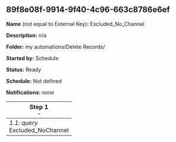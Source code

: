 ## 89f8e08f-9914-9f40-4c96-663c8786e6ef

**Name** (not equal to External Key)**:** Excluded_No_Channel

**Description:** n/a

**Folder:** my automations/Delete Records/

**Started by:** Schedule

**Status:** Ready

**Schedule:** Not defined

**Notifications:** _none_


| Step 1<br>_<small>-</small>_ |
| --- |
| _1.1: query_<br>Excluded_NoChannel |
